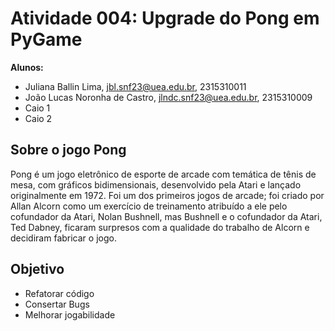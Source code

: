 # Atividade 004: Upgrade do Pong em PyGame

__Alunos:__
- Juliana Ballin Lima, jbl.snf23@uea.edu.br, 2315310011 
- João Lucas Noronha de Castro, jlndc.snf23@uea.edu.br, 2315310009
- Caio 1
- Caio 2

## Sobre o jogo Pong 
Pong é um jogo eletrônico de esporte de arcade com temática de tênis de mesa, com gráficos bidimensionais, desenvolvido pela Atari e lançado originalmente em 1972.
Foi um dos primeiros jogos de arcade; foi criado por Allan Alcorn como um exercício de treinamento atribuído a ele pelo cofundador da Atari, Nolan Bushnell, mas Bushnell e o cofundador da Atari, Ted Dabney, ficaram surpresos com a qualidade do trabalho de Alcorn e decidiram fabricar o jogo.

## Objetivo
- Refatorar código
- Consertar Bugs
- Melhorar jogabilidade
